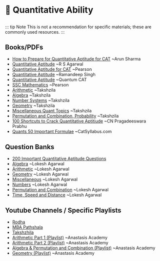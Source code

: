 # 🔢 Quantitative Ability
##
::: tip Note
This is not a recommendation for specific materials; these are commonly used resources.
:::

## Books/PDFs
- [How to Prepare for Quantitative Aptitude for CAT](https://drive.google.com/file/d/1U2JCjeAevVfKePzuahKiQqBEN7jTaCkb/view?usp=drive_link) ~Arun Sharma
- [Quantitative Aptitude](https://drive.google.com/file/d/1DTa39YnUUMs4tqSMJzXfuhV0g1GnLQ8p/view?usp=drive_link) ~R S Agarwal
- [Quantitative Aptitude for CAT](https://drive.google.com/file/d/1DTa39YnUUMs4tqSMJzXfuhV0g1GnLQ8p/view?usp=drive_link) ~Pearson
- [Quantitative Aptitude](https://drive.google.com/file/d/1A3FRN71kfYuxnflk8FQ8bVRIZf2i52ti/view?usp=drive_link) ~Ramandeep Singh
- [Quantitative Aptitude](https://drive.google.com/file/d/1WXDygMOaA2SkWOzHBmH01T_Fo4gNC1oW/view?usp=drive_link) ~Quantum CAT
- [SSC Mathematics](https://drive.google.com/file/d/1bAvLmsN6N2Ye5Qmla7CUN02ATVcM1QC4/view?usp=drive_link) ~Pearson
- [Arithmetic](https://drive.google.com/file/d/1XzYHn_jWriIzM6-Lj88GpsuV1RY8-yg0/view?usp=drive_link) ~Takshzila
- [Algebra](https://drive.google.com/file/d/1SFXJGQHR_HLiZczEYW6uwFpfcMtQNDvo/view?usp=drive_link) ~Takshzila
- [Number Systems](https://drive.google.com/file/d/15fWiA5eigkCMRWYhKQfzvOL2QTXYscfS/view?usp=drive_link) ~Takshzila
- [Geometry](https://drive.google.com/file/d/1qkewleUwrlwNHc8XiLUPXQcyn5MdBagI/view?usp=drive_link) ~Takshzila
- [Miscellaneous Quant Topics](https://drive.google.com/file/d/1CyrP8brncLy8v9wjnXtasaNLm4eZdLp-/view?usp=drive_link) ~Takshzila
- [Permutation and Combination, Probability](https://drive.google.com/file/d/1Nz3hF5YP2PxWi7unYvSWtrd_SAkCFrO7/view?usp=drive_link) ~Takshzila
- [100 Shortcuts to Crack Quantitative Aptitiude](https://drive.google.com/file/d/1Nz3hF5YP2PxWi7unYvSWtrd_SAkCFrO7/view?usp=drive_link) ~CN Pragadeeswara Prabhu
- [Quants 50 Important Formulae](https://drive.google.com/file/d/1p_0D5WHeE1ODI791OfaQ9HlGQAL76Io1/view?usp=drive_link) ~CatSyllabus.com


## Question Banks
- [200 Important Quantitative Aptitude Questions](https://drive.google.com/file/d/1NLRLZu_CU38fNfyWDTy9y8I2dW1FLjZX/view?usp=drive_link)
- [Algebra](https://drive.google.com/drive/folders/12Vd4pH_acS87V9EXcmo_ckpdsetb4VQk?usp=drive_link) ~Lokesh Agarwal
- [Arithmetic](https://drive.google.com/drive/folders/12Vd4pH_acS87V9EXcmo_ckpdsetb4VQk?usp=drive_link) ~Lokesh Agarwal
- [Geometry](https://drive.google.com/drive/folders/12h8en8Hea2zxZ-ew97p6ESG6kNgru3nc?usp=drive_link) ~Lokesh Agarwal
- [Miscellaneous](https://drive.google.com/drive/folders/12dJ1oj7Sk3b_kFFYdWjsAKVFQv_nDhtR?usp=drive_link) ~Lokesh Agarwal
- [Numbers](https://drive.google.com/drive/folders/12eGDJKecZX36Zi54XGGV8wjJFHxT19H7?usp=drive_link) ~Lokesh Agarwal
- [Permutation and Combination](https://drive.google.com/drive/folders/12hGB-mzoV33mIyaGqBpyYmKXZMM3UDHu?usp=drive_link) ~Lokesh Agarwal
- [Time, Speed and Distance](https://drive.google.com/drive/folders/12gKRBTAsD1-vEUozbdu3G7m3-AaDh-eP?usp=drive_link) ~Lokesh Agarwal

## Youtube Channels / Specific Playlists
- [Rodha](https://www.youtube.com/@Rodha)
- [MBA Pathshala](https://www.youtube.com/@mba_pathshala)
- [Takshzhila](https://www.youtube.com/@_takshzila)
- [Arithmetic Part 1 (Playlist)](https://m.youtube.com/playlist?list=PLgdxDqtv4Gt-i5Z8m_LIe25WMpuTOncfG&si=vpQ9pYy73j21sbor) ~Anastasis Academy
- [Arithmetic Part 2 (Playlist)](https://m.youtube.com/playlist?list=PLgdxDqtv4Gt91BVU355IrbiiTIC8-db4x&si=0aSi5CqRnlSRA4p9) ~Anastasis Academy
- [Algebra & Permutation and Combination (Playlist)](https://m.youtube.com/playlist?list=PLgdxDqtv4Gt91BVU355IrbiiTIC8-db4x&si=0aSi5CqRnlSRA4p9) ~Anastasis Academy
- [Geometry (Playlist)](https://m.youtube.com/playlist?list=PLgdxDqtv4Gt-8nj90SZs0JYLEIfil2ToP&si=VHF_G6CN9I5eGu8A) ~Anastasis Academy
